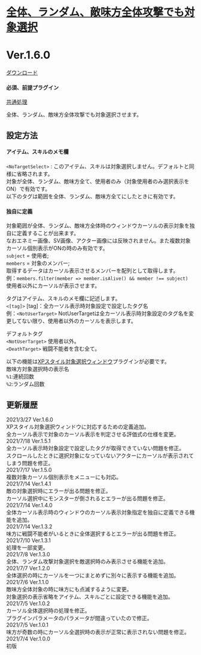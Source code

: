 # [全体、ランダム、敵味方全体攻撃でも対象選択](https://raw.githubusercontent.com/nuun888/MZ/master/NUUN_Scope_confirmation.js)
# Ver.1.6.0
[ダウンロード](https://raw.githubusercontent.com/nuun888/MZ/master/NUUN_Scope_confirmation.js)
#### 必須、前提プラグイン
[共通処理](https://github.com/nuun888/MZ/blob/master/README/Base.md)  

全体、ランダム、敵味方全体攻撃でも対象選択させます。

## 設定方法
#### アイテム、スキルのメモ欄
`<NoTargetSelect>` : このアイテム、スキルは対象選択しません。デフォルトと同様に省略されます。  
対象が全体、ランダム、敵味方全て、使用者のみ（対象使用者のみ選択表示をON）で有効です。  
以下のタグは範囲を全体、ランダム、敵味方全てにしたときに有効です。  

#### 独自に定義
対象範囲が全体、ランダム、敵味方全体時のウィンドウカーソルの表示対象を独自に定義することが出来ます。  
なおエネミー画像、SV画像、アクター画像には反映されません。また複数対象カーソル個別表示がONの時のみ有効です。  
`subject` = 使用者;  
`members` = 対象のメンバー;  
取得するデータはカーソル表示させるメンバーを配列として取得します。  
例：`members.filter(member => member.isAlive() && member !== subject)`  
使用者以外にカーソルが表示させます。  

タグはアイテム、スキルのメモ欄に記述します。  
`<[tag]>` [tag]：全カーソル表示時対象設定で設定したタグ名  
例：`<NotUserTarget>` NotUserTargetは全カーソル表示時対象設定のタグ名を変更してない限り、使用者以外のカーソルを表示します。  

デフォルトタグ  
`<NotUserTarget>` 使用者以外。  
`<DeathTarget>` 戦闘不能者を含む全て。  

以下の機能は[XPスタイル対象選択ウィンドウ](https://github.com/nuun888/MZ/blob/master/README/XPSelectWindow.md)プラグインが必要です。  
敵味方対象選択時の表示名  
`%1`:連続回数  
`%2`:ランダム回数  

## 更新履歴
2021/3/27 Ver.1.6.0  
XPスタイル対象選択ウィンドウに対応するための定義追加。  
全カーソル表示で対象のカーソル表示を判定させる評価式の仕様を変更。  
2021/7/18 Ver.1.5.1  
全カーソル表示時対象設定で設定したタグが取得できていない問題を修正。  
スクロールしたときに選択対象になっていないアクターにカーソルが表示されてしまう問題を修正。  
2021/7/17 Ver.1.5.0  
複数対象カーソル個別表示をメニューにも対応。  
2021/7/14 Ver.1.4.1  
敵の対象選択時にエラーが出る問題を修正。  
カーソル選択中にモンスターが倒されるとエラーが出る問題を修正。  
2021/7/14 Ver.1.4.0  
全体カーソル表示時のウィンドウのカーソル表示対象指定を独自に定義できる機能を追加。  
2021/7/14 Ver.1.3.2  
味方に戦闘不能者がいるときに全体選択するとエラーが出る問題を修正。  
2021/7/10 Ver.1.3.1  
処理を一部変更。  
2021/7/8 Ver.1.3.0  
全体、ランダム攻撃対象選択を敵選択時のみ表示させる機能を追加。  
2021/7/7 Ver.1.2.0  
全体選択の時にカーソルを一つにまとめずに別々に表示する機能を追加。  
2021/7/6 Ver.1.1.0  
敵味方全体対象の時に味方にも点滅するように変更。  
対象選択の表示省略をアイテム、スキルごとに設定できる機能を追加。  
2021/7/5 Ver.1.0.2  
カーソル全体選択時の処理を修正。  
プラグインパラメータのパラメータが間違っていたので修正。  
2021/7/5 Ver.1.0.1  
味方が奇数の時にカーソル全選択時の表示が正常に表示されない問題を修正。  
2021/7/4 Ver.1.0.0  
初版  

